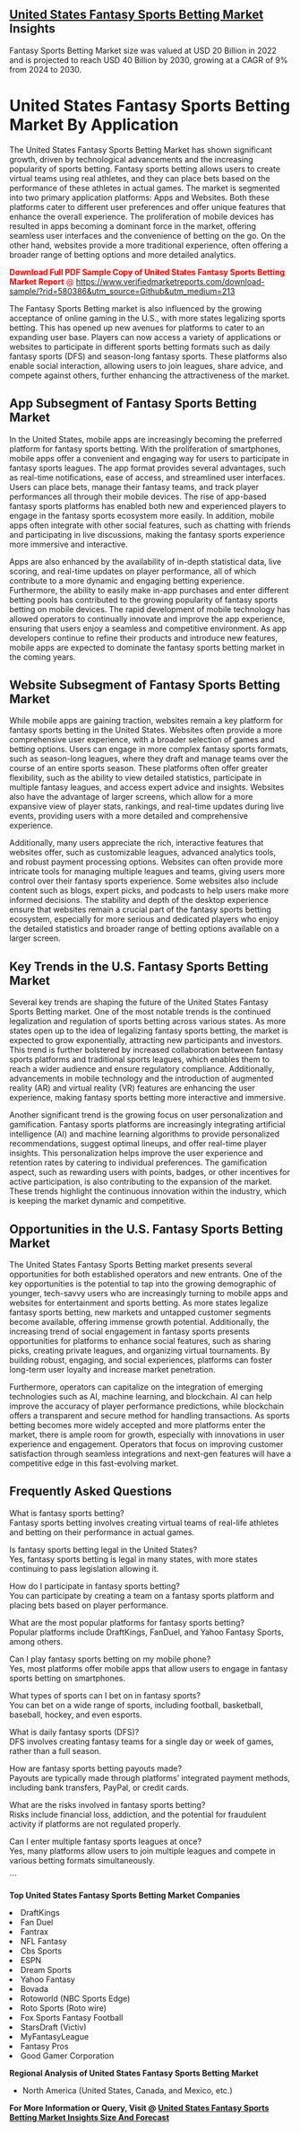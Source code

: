 <h2><a href="https://www.verifiedmarketreports.com/download-sample/?rid=580386&amp;utm_source=Github&amp;utm_medium=213" target="_blank">United States Fantasy Sports Betting Market</a> Insights</h2><p>Fantasy Sports Betting Market size was valued at USD 20 Billion in 2022 and is projected to reach USD 40 Billion by 2030, growing at a CAGR of 9% from 2024 to 2030.</p><p><h1>United States Fantasy Sports Betting Market By Application</h1><p>The United States Fantasy Sports Betting Market has shown significant growth, driven by technological advancements and the increasing popularity of sports betting. Fantasy sports betting allows users to create virtual teams using real athletes, and they can place bets based on the performance of these athletes in actual games. The market is segmented into two primary application platforms: Apps and Websites. Both these platforms cater to different user preferences and offer unique features that enhance the overall experience. The proliferation of mobile devices has resulted in apps becoming a dominant force in the market, offering seamless user interfaces and the convenience of betting on the go. On the other hand, websites provide a more traditional experience, often offering a broader range of betting options and more detailed analytics. <p><span class=""><span style="color: #ff0000;"><strong>Download Full PDF Sample Copy of United States Fantasy Sports Betting Market Report</strong> @ </span><a href="https://www.verifiedmarketreports.com/download-sample/?rid=580386&amp;utm_source=Github&amp;utm_medium=213" target="_blank">https://www.verifiedmarketreports.com/download-sample/?rid=580386&amp;utm_source=Github&amp;utm_medium=213</a></span></p>The Fantasy Sports Betting market is also influenced by the growing acceptance of online gaming in the U.S., with more states legalizing sports betting. This has opened up new avenues for platforms to cater to an expanding user base. Players can now access a variety of applications or websites to participate in different sports betting formats such as daily fantasy sports (DFS) and season-long fantasy sports. These platforms also enable social interaction, allowing users to join leagues, share advice, and compete against others, further enhancing the attractiveness of the market.<h2>App Subsegment of Fantasy Sports Betting Market</h2><p>In the United States, mobile apps are increasingly becoming the preferred platform for fantasy sports betting. With the proliferation of smartphones, mobile apps offer a convenient and engaging way for users to participate in fantasy sports leagues. The app format provides several advantages, such as real-time notifications, ease of access, and streamlined user interfaces. Users can place bets, manage their fantasy teams, and track player performances all through their mobile devices. The rise of app-based fantasy sports platforms has enabled both new and experienced players to engage in the fantasy sports ecosystem more easily. In addition, mobile apps often integrate with other social features, such as chatting with friends and participating in live discussions, making the fantasy sports experience more immersive and interactive.<p>Apps are also enhanced by the availability of in-depth statistical data, live scoring, and real-time updates on player performance, all of which contribute to a more dynamic and engaging betting experience. Furthermore, the ability to easily make in-app purchases and enter different betting pools has contributed to the growing popularity of fantasy sports betting on mobile devices. The rapid development of mobile technology has allowed operators to continually innovate and improve the app experience, ensuring that users enjoy a seamless and competitive environment. As app developers continue to refine their products and introduce new features, mobile apps are expected to dominate the fantasy sports betting market in the coming years.<h2>Website Subsegment of Fantasy Sports Betting Market</h2><p>While mobile apps are gaining traction, websites remain a key platform for fantasy sports betting in the United States. Websites often provide a more comprehensive user experience, with a broader selection of games and betting options. Users can engage in more complex fantasy sports formats, such as season-long leagues, where they draft and manage teams over the course of an entire sports season. These platforms often offer greater flexibility, such as the ability to view detailed statistics, participate in multiple fantasy leagues, and access expert advice and insights. Websites also have the advantage of larger screens, which allow for a more expansive view of player stats, rankings, and real-time updates during live events, providing users with a more detailed and comprehensive experience.<p>Additionally, many users appreciate the rich, interactive features that websites offer, such as customizable leagues, advanced analytics tools, and robust payment processing options. Websites can often provide more intricate tools for managing multiple leagues and teams, giving users more control over their fantasy sports experience. Some websites also include content such as blogs, expert picks, and podcasts to help users make more informed decisions. The stability and depth of the desktop experience ensure that websites remain a crucial part of the fantasy sports betting ecosystem, especially for more serious and dedicated players who enjoy the detailed statistics and broader range of betting options available on a larger screen.<h2>Key Trends in the U.S. Fantasy Sports Betting Market</h2><p>Several key trends are shaping the future of the United States Fantasy Sports Betting market. One of the most notable trends is the continued legalization and regulation of sports betting across various states. As more states open up to the idea of legalizing fantasy sports betting, the market is expected to grow exponentially, attracting new participants and investors. This trend is further bolstered by increased collaboration between fantasy sports platforms and traditional sports leagues, which enables them to reach a wider audience and ensure regulatory compliance. Additionally, advancements in mobile technology and the introduction of augmented reality (AR) and virtual reality (VR) features are enhancing the user experience, making fantasy sports betting more interactive and immersive.<p>Another significant trend is the growing focus on user personalization and gamification. Fantasy sports platforms are increasingly integrating artificial intelligence (AI) and machine learning algorithms to provide personalized recommendations, suggest optimal lineups, and offer real-time player insights. This personalization helps improve the user experience and retention rates by catering to individual preferences. The gamification aspect, such as rewarding users with points, badges, or other incentives for active participation, is also contributing to the expansion of the market. These trends highlight the continuous innovation within the industry, which is keeping the market dynamic and competitive.<h2>Opportunities in the U.S. Fantasy Sports Betting Market</h2><p>The United States Fantasy Sports Betting market presents several opportunities for both established operators and new entrants. One of the key opportunities is the potential to tap into the growing demographic of younger, tech-savvy users who are increasingly turning to mobile apps and websites for entertainment and sports betting. As more states legalize fantasy sports betting, new markets and untapped customer segments become available, offering immense growth potential. Additionally, the increasing trend of social engagement in fantasy sports presents opportunities for platforms to enhance social features, such as sharing picks, creating private leagues, and organizing virtual tournaments. By building robust, engaging, and social experiences, platforms can foster long-term user loyalty and increase market penetration.<p>Furthermore, operators can capitalize on the integration of emerging technologies such as AI, machine learning, and blockchain. AI can help improve the accuracy of player performance predictions, while blockchain offers a transparent and secure method for handling transactions. As sports betting becomes more widely accepted and more platforms enter the market, there is ample room for growth, especially with innovations in user experience and engagement. Operators that focus on improving customer satisfaction through seamless integrations and next-gen features will have a competitive edge in this fast-evolving market.<h2>Frequently Asked Questions</h2><p>What is fantasy sports betting? <br> Fantasy sports betting involves creating virtual teams of real-life athletes and betting on their performance in actual games.</p><p>Is fantasy sports betting legal in the United States? <br> Yes, fantasy sports betting is legal in many states, with more states continuing to pass legislation allowing it.</p><p>How do I participate in fantasy sports betting? <br> You can participate by creating a team on a fantasy sports platform and placing bets based on player performance.</p><p>What are the most popular platforms for fantasy sports betting? <br> Popular platforms include DraftKings, FanDuel, and Yahoo Fantasy Sports, among others.</p><p>Can I play fantasy sports betting on my mobile phone? <br> Yes, most platforms offer mobile apps that allow users to engage in fantasy sports betting on smartphones.</p><p>What types of sports can I bet on in fantasy sports? <br> You can bet on a wide range of sports, including football, basketball, baseball, hockey, and even esports.</p><p>What is daily fantasy sports (DFS)? <br> DFS involves creating fantasy teams for a single day or week of games, rather than a full season.</p><p>How are fantasy sports betting payouts made? <br> Payouts are typically made through platforms’ integrated payment methods, including bank transfers, PayPal, or credit cards.</p><p>What are the risks involved in fantasy sports betting? <br> Risks include financial loss, addiction, and the potential for fraudulent activity if platforms are not regulated properly.</p><p>Can I enter multiple fantasy sports leagues at once? <br> Yes, many platforms allow users to join multiple leagues and compete in various betting formats simultaneously.</p>```</p><p><strong>Top United States Fantasy Sports Betting Market Companies</strong></p><div data-test-id=""><p><li>DraftKings</li><li> Fan Duel</li><li> Fantrax</li><li> NFL Fantasy</li><li> Cbs Sports</li><li> ESPN</li><li> Dream Sports</li><li> Yahoo Fantasy</li><li> Bovada</li><li> Rotoworld (NBC Sports Edge)</li><li> Roto Sports (Roto wire)</li><li> Fox Sports Fantasy Football</li><li> StarsDraft (Victiv)</li><li> MyFantasyLeague</li><li> Fantasy Pros</li><li> Good Gamer Corporation</li></p><div><strong>Regional Analysis of&nbsp;United States Fantasy Sports Betting Market</strong></div><ul><li dir="ltr"><p dir="ltr">North America&nbsp;(United States, Canada, and Mexico, etc.)</p></li></ul><p><strong>For More Information or Query, Visit @&nbsp;</strong><strong><a href="https://www.verifiedmarketreports.com/product/fantasy-sports-betting-market/?utm_source=Github&amp;utm_medium=213" target="_blank">United States Fantasy Sports Betting Market Insights Size And Forecast</a></strong></p></div>
